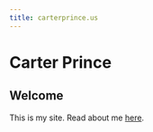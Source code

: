 ```yaml
---
title: carterprince.us
---
```


# Carter Prince

## Welcome

This is my site. Read about me [here](/about).
